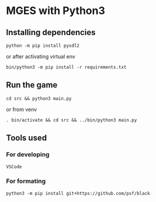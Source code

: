 # MGES with Python3

## Installing dependencies

```
python -m pip install pysdl2
```

or after activating virtual env

```
bin/python3 -m pip install -r requirements.txt
```

## Run the game

```
cd src && python3 main.py
```

or from venv
```
. bin/activate && cd src && ../bin/python3 main.py
```


## Tools used

### For developing

```
VSCode
```

### For formating
```
python3 -m pip install git+https://github.com/psf/black
```

